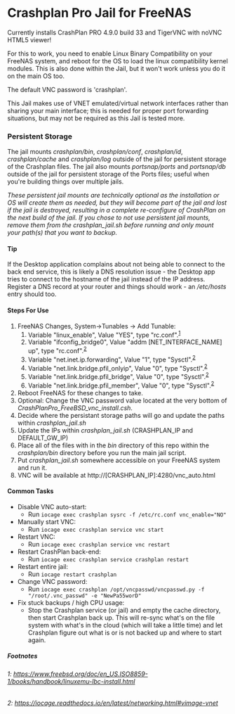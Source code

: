# Crashplan Pro Jail for FreeNAS

Currently installs CrashPlan PRO 4.9.0 build 33 and TigerVNC with noVNC HTML5 viewer!

For this to work, you need to enable Linux Binary Compatibility on your FreeNAS system, and reboot for the OS to load the linux compatibility kernel modules. This is also done within the Jail, but it won't work unless you do it on the main OS too. 

The default VNC password is 'crashplan'.

This Jail makes use of VNET emulated/virtual network interfaces rather than sharing your main interface; this is needed for proper port forwarding situations, but may not be required as this Jail is tested more.

### Persistent Storage
The jail mounts _crashplan/bin_, _crashplan/conf_, _crashplan/id_, _crashplan/cache_ and _crashplan/log_ outside of the jail for persistent storage of the Crashplan files.
The jail also mounts _portsnap/ports_ and _portsnap/db_ outside of the jail for persistent storage of the Ports files; useful when you're building things over multiple jails.

_These persistent jail mounts are technically optional as the installation or OS will create them as needed, but they will become part of the jail and lost if the jail is destroyed, resulting in a complete re-configure of CrashPlan on the next build of the jail. If you chose to not use persistent jail mounts, remove them from the crashplan_jail.sh before running and only mount your path(s) that you want to backup._

#### Tip
If the Desktop application complains about not being able to connect to the back end service, this is likely a DNS resolution issue - the Desktop app tries to connect to the hostname of the jail instead of the IP address. Register a DNS record at your router and things should work - an _/etc/hosts_ entry should too.

#### Steps For Use
1. FreeNAS Changes, System->Tunables -> Add Tunable:
   1. Variable "linux_enable", Value "YES", type "rc.conf".<sup>[1](#linux_enable)</sup>
   1. Variable "ifconfig_bridge0", Value "addm [NET_INTERFACE_NAME] up", type "rc.conf".<sup>[2](#vnet)</sup>
   1. Variable "net.inet.ip.forwarding", Value "1", type "Sysctl".<sup>[2](#vnet)</sup>
   1. Variable "net.link.bridge.pfil_onlyip", Value "0", type "Sysctl".<sup>[2](#vnet)</sup>
   1. Variable "net.link.bridge.pfil_bridge", Value "0", type "Sysctl".<sup>[2](#vnet)</sup>
   1. Variable "net.link.bridge.pfil_member", Value "0", type "Sysctl".<sup>[2](#vnet)</sup>
1. Reboot FreeNAS for these changes to take.
1. Optional: Change the VNC password value located at the very bottom of _CrashPlanPro_FreeBSD_vnc_install.csh_.
1. Decide where the persistant storage paths will go and update the paths within _crashplan_jail.sh_ 
1. Update the IPs within _crashplan_jail.sh_ (CRASHPLAN_IP and DEFAULT_GW_IP)
1. Place all of the files with in the _bin_ directory of this repo within the _crashplan/bin_ directory before you run the main jail script.
1. Put _crashplan_jail.sh_ somewhere accessible on your FreeNAS system and run it.
1. VNC will be available at http://[CRASHPLAN_IP]:4280/vnc_auto.html

#### Common Tasks
- Disable VNC auto-start:
  - Run `iocage exec crashplan sysrc -f /etc/rc.conf vnc_enable="NO"`
- Manually start VNC: 
  - Run `iocage exec crashplan service vnc start`
- Restart VNC:
  - Run `iocage exec crashplan service vnc restart`
- Restart CrashPlan back-end:
  - Run `iocage exec crashplan service crashplan restart`
- Restart entire jail:
  - Run `iocage restart crashplan`
- Change VNC password:
  - Run `iocage exec crashplan /opt/vncpasswd/vncpasswd.py -f "/root/.vnc_passwd" -e "NewPa55worD"`
- Fix stuck backups / high CPU usage:
  - Stop the Crashplan service (or jail) and empty the cache directory, then start Crashplan back up. This will re-sync what's on the file system with what's in the cloud (which will take a little time) and let Crashplan figure out what is or is not backed up and where to start again.
  
##### Footnotes
###### <a name="linux_enable">1</a>: https://www.freebsd.org/doc/en_US.ISO8859-1/books/handbook/linuxemu-lbc-install.html
###### <a name="vnet">2</a>: https://iocage.readthedocs.io/en/latest/networking.html#vimage-vnet

